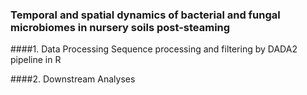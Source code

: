 ### Temporal and spatial dynamics of bacterial and fungal microbiomes in nursery soils post-steaming

####1. Data Processing
Sequence processing and filtering by DADA2 pipeline in R

####2. Downstream Analyses

